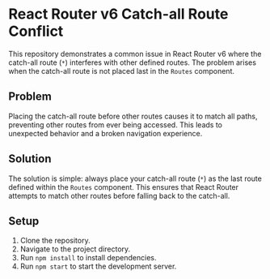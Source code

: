 # React Router v6 Catch-all Route Conflict

This repository demonstrates a common issue in React Router v6 where the catch-all route (`*`) interferes with other defined routes.  The problem arises when the catch-all route is not placed last in the `Routes` component.

## Problem

Placing the catch-all route before other routes causes it to match all paths, preventing other routes from ever being accessed.  This leads to unexpected behavior and a broken navigation experience.

## Solution

The solution is simple: always place your catch-all route (`*`) as the last route defined within the `Routes` component.  This ensures that React Router attempts to match other routes before falling back to the catch-all.

## Setup

1. Clone the repository.
2. Navigate to the project directory.
3. Run `npm install` to install dependencies.
4. Run `npm start` to start the development server.
